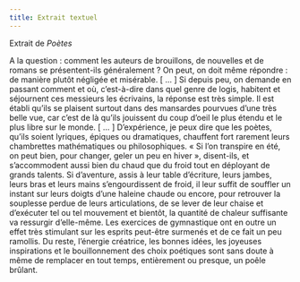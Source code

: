 ```yaml
---
title: Extrait textuel
---
```


Extrait de *Poètes*

A la question : comment les auteurs de brouillons, de
nouvelles et de romans se présentent-ils généralement ? On
peut, on doit même répondre : de manière plutôt négligée et
misérable. [ … ] Si depuis peu, on demande en passant comment
et où, c’est-à-dire dans quel genre de logis, habitent et
séjournent ces messieurs les écrivains, la réponse est très simple.
Il est établi qu’ils se plaisent surtout dans des mansardes
pourvues d’une très belle vue, car c’est de là qu’ils jouissent
du coup d’oeil le plus étendu et le plus libre sur le monde. [ … ]
D’expérience, je peux dire que les poètes, qu’ils soient lyriques,
épiques ou dramatiques, chauffent fort rarement leurs chambrettes
mathématiques ou philosophiques. « Si l’on transpire
en été, on peut bien, pour changer, geler un peu en hiver »,
disent-ils, et s’accommodent aussi bien du chaud que du
froid tout en déployant de grands talents. Si d’aventure, assis
à leur table d’écriture, leurs jambes, leurs bras et leurs mains
s’engourdissent de froid, il leur suffit de souffler un instant sur
leurs doigts d’une haleine chaude ou encore, pour retrouver
la souplesse perdue de leurs articulations, de se lever de leur
chaise et d’exécuter tel ou tel mouvement et bientôt, la quantité
de chaleur suffisante va ressurgir d’elle-même. Les exercices
de gymnastique ont en outre un effet très stimulant sur les
esprits peut-être surmenés et de ce fait un peu ramollis. Du
reste, l’énergie créatrice, les bonnes idées, les joyeuses inspirations
et le bouillonnement des choix poétiques sont sans doute
à même de remplacer en tout temps, entièrement ou presque,
un poêle brûlant.